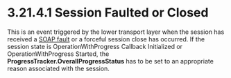 <html dir="LTR" xmlns:mshelp="http://msdn.microsoft.com/mshelp" xmlns:ddue="http://ddue.schemas.microsoft.com/authoring/2003/5" xmlns:xlink="http://www.w3.org/1999/xlink" xmlns:tool="http://www.microsoft.com/tooltip">
 <body>
 <div id="header">
 <h1 class="heading">3.21.4.1 Session Faulted or Closed</h1>
 </div>
 <div id="mainSection">
 <div id="mainBody">
 <div id="allHistory" class="saveHistory"></div>
 <div id="sectionSection0" class="section" name="collapseableSection">
 

<p>This is an event triggered by the lower transport layer when
the session has received a <a href="21b4a631-8f28-420f-822f-c5f879d5046e.md#gt_ec8728a8-1a75-426f-8767-aa1932c7c19f">SOAP
fault</a> or a forceful session close has occurred. If the session state is
OperationWithProgress Callback Initialized or OperationWithProgress Started,
the <b>ProgressTracker.OverallProgressStatus</b> has to be set to an
appropriate reason associated with the session.</p>


 </div>
 </div>
 </div>
 </body>
</html>